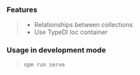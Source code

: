 ### Features
> - Relationships between collections
> - Use TypeDI Ioc container

### Usage in development mode
> `npm run serve`